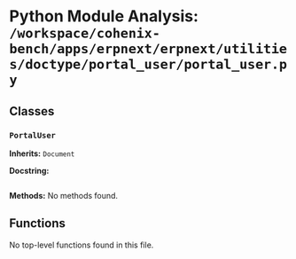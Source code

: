 # Python Module Analysis: `/workspace/cohenix-bench/apps/erpnext/erpnext/utilities/doctype/portal_user/portal_user.py`

## Classes

### `PortalUser`
**Inherits:** `Document`


**Docstring:**
```

```

**Methods:**
No methods found.




## Functions

No top-level functions found in this file.
